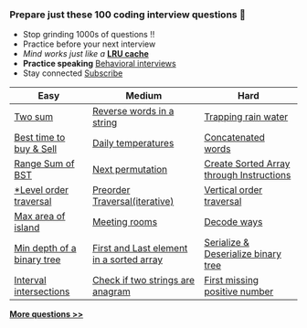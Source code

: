 ### Prepare just these 100 coding interview questions &#x1F4D6;

- Stop grinding 1000s of questions !!
- Practice before your next interview
- *Mind works just like a* <a href="/articles/engineering/ds/lru_cache" target="_blank">**LRU cache**</a>
- **Practice speaking** [Behavioral interviews](/i/articles/practice_behavioral_interview_questions)
- Stay connected <a href="https://www.youtube.com/c/InterviewDose" target="_blank">Subscribe</a>

<table class="table">
  <thead>
    <tr>
      <th scope="col">Easy</th>
      <th scope="col">Medium</th>
      <th scope="col">Hard</th>
    </tr>
  </thead>
  <tbody>
  <tr>
      <td><a href="https://youtube.com/embed/7NLjV3rIfKQ" target="_blank">Two sum</a></td>
      <td><a href="https://youtube.com/embed/RgYLxtlkKo8" target="_blank">Reverse words in a string</a></td>
    <td><a href="https://youtube.com/embed/lthRF-FN7R0?start=13" target="_blank">Trapping rain water</a></td>
    </tr>
    <tr>
      <td><a href="https://youtube.com/embed/23PIu2qUWNg" target="_blank">Best time to buy & Sell</a></td>
      <td><a href="https://youtube.com/embed/cQRBzejYzEo" target="_blank">Daily temperatures</a></td>
      <td><a href="https://youtube.com/embed/PY1LSBx-cNs" target="_blank">Concatenated words</a></td>
    </tr>
    <tr>
      <td><a href="https://youtube.com/embed/vh1AciQLF5w" target="_blank">Range Sum of BST</a>
        <a href="/articles/engineering/ds/binary_trees" style="background">
          <i class="fa-regular fa-note-sticky" style="color: black;"></i>
        </a>
      </td>
      <td><a href="https://youtube.com/embed/DfDep1TtzeE" target="_blank">Next permutation</a></td>
      <td><a href="https://youtube.com/embed/5PoVGnbju0Y" target="_blank">Create Sorted Array through Instructions</a></td>
    </tr>
    <tr>
      <td><a href="https://youtube.com/embed/9hGwYdjcfRU" target="_blank">*Level order traversal</a>
      <a href="/articles/engineering/ds/binary_trees" style="background">
          <i class="fa-regular fa-note-sticky" style="color: black;"></i>
      </a>
      </td>
      <td><a href="https://youtube.com/embed/HkEUD60fNhI" target="_blank">Preorder Traversal(iterative)</a></td>
      <td><a href="https://youtube.com/embed/x6oAGPNqGzY" target="_blank">Vertical order traversal</a>
        <a href="/articles/engineering/ds/binary_trees" target="_blank" style="background">
          <i class="fa-regular fa-note-sticky" style="color: black;"></i>
        </a>
      </td>
    </tr>
    <tr>
      <td><a href="https://youtube.com/embed/74Mln2rZO30" target="_blank">Max area of island</a></td>
      <td>
        <a href="https://youtube.com/embed/vjMMBIfvXxI" target="_blank">Meeting rooms</a>
        <a href="/articles/engineering/ds/meeting_intervals" target="_blank" style="background">
          <i class="fa-regular fa-note-sticky" style="color: black;"></i>
        </a>
      </td>
      <td><a href="https://youtube.com/embed/8KGSnEQ9s8Q" target="_blank">Decode ways</a></td>
    </tr>
    <tr>
      <td><a href="https://youtube.com/embed/flc19LGlCDE" target="_blank">Min depth of a binary tree</a>
        <a href="/articles/engineering/ds/binary_trees" target="_blank" style="background">
          <i class="fa-regular fa-note-sticky" style="color: black;"></i>
        </a>
      </td>
      <td>
        <a href="https://youtube.com/embed/-K8MyVUBnQQ?start=210" target="_blank">First and Last element in a sorted array</a>
        <a href="/articles/engineering/ds/binary_search" target="_blank" style="background">
          <i class="fa-regular fa-note-sticky" style="color: black;"></i>
        </a>
      </td>
      <td>
        <a href="https://youtube.com/embed/EIfDP5GH7Vs" target="_blank">Serialize & Deserialize binary tree</a>
        <a href="/articles/engineering/ds/binary_trees" target="_blank" style="background">
          <i class="fa-regular fa-note-sticky" style="color: black;"></i>
        </a>
      </td>
    </tr>
    <tr>
      <td>
        <a href="https://youtube.com/embed/mN7YcWj08-M" target="_blank">Interval intersections</a>
        <a href="/articles/engineering/ds/meeting_intervals" target="_blank" style="background">
          <i class="fa-regular fa-note-sticky" style="color: black;"></i>
        </a>
      </td>
      <td><a href="https://youtube.com/embed/4RCk18Y4zZw" target="_blank">Check if two strings are anagram</a></td>
      <td><a href="https://youtu.be/ToKrvskQ15s" target="_blank">First missing positive number</a></td>
    </tr>
  </tbody>
</table>

[**More questions >>**](/questions)
